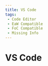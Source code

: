 ```yaml
---
title: VS Code
tags:
 - Code Editor
 - EaW Compatible
 - FoC Compatible
 - Missing Info
---
```


# VS Code
